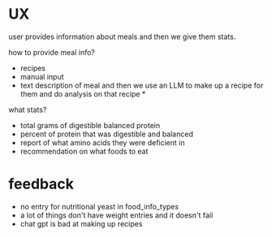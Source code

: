 # UX

user provides information about meals and then we give them stats.

how to provide meal info?
- recipes
- manual input
- text description of meal and then we use an LLM to make up a recipe for them and do analysis on that recipe *

what stats?
- total grams of digestible balanced protein
- percent of protein that was digestible and balanced
- report of what amino acids they were deficient in
- recommendation on what foods to eat

# feedback
- no entry for nutritional yeast in food_info_types
- a lot of things don't have weight entries and it doesn't fail
- chat gpt is bad at making up recipes

